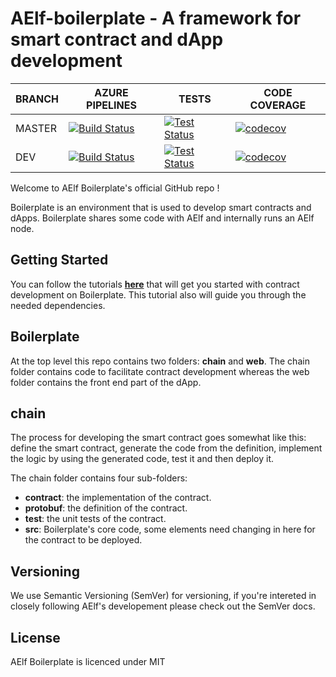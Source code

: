 # AElf-boilerplate - A framework for smart contract and dApp development

BRANCH | AZURE PIPELINES                                                                                                                                                                                                                 | TESTS                                                                                                                                                                                          | CODE COVERAGE
-------|---------------------------------------------------------------------------------------------------------------------------------------------------------------------------------------------------------------------------------|------------------------------------------------------------------------------------------------------------------------------------------------------------------------------------------------|--------------
MASTER   | [![Build Status](https://dev.azure.com/AElfProject/aelf-auction/_apis/build/status/AElfProject.aelf-auction?branchName=master)](https://dev.azure.com/AElfProject/aelf-auction/_build/latest?definitionId=17&branchName=master) | [![Test Status](https://img.shields.io/azure-devops/tests/AElfProject/aelf-auction/17/master)](https://dev.azure.com/AElfProject/aelf-auction/_build/latest?definitionId=17&branchName=master) | [![codecov](https://codecov.io/gh/AElfProject/aelf-auction/branch/dev/graph/badge.svg?token=YEY2FCSQND)](https://codecov.io/gh/AElfProject/aelf-auction)
DEV    | [![Build Status](https://dev.azure.com/AElfProject/aelf-auction/_apis/build/status/AElfProject.aelf-auction?branchName=dev)](https://dev.azure.com/AElfProject/aelf-auction/_build/latest?definitionId=17&branchName=dev)       | [![Test Status](https://img.shields.io/azure-devops/tests/AElfProject/aelf-auction/17/dev)](https://dev.azure.com/AElfProject/aelf-auction/_build/latest?definitionId=17&branchName=dev)       | [![codecov](https://codecov.io/gh/AElfProject/aelf-auction/branch/dev/graph/badge.svg?token=YEY2FCSQND)](https://codecov.io/gh/AElfProject/aelf-auction)


Welcome to AElf Boilerplate's official GitHub repo !

Boilerplate is an environment that is used to develop smart contracts and dApps. Boilerplate shares some code with AElf and internally runs an AElf node.

## Getting Started

You can follow the tutorials [**here**](https://docs.aelf.io/main/main-1) that will get you started with contract development on Boilerplate. This tutorial also will guide you through the needed dependencies.

## Boilerplate

At the top level this repo contains two folders: **chain** and **web**. The chain folder contains code to facilitate contract development whereas the web folder contains the front end part of the dApp.

## chain

The process for developing the smart contract goes somewhat like this: define the smart contract, generate the code from the definition, implement the logic by using the generated code, test it and then deploy it.

The chain folder contains four sub-folders:
- **contract**: the implementation of the contract.
- **protobuf**: the definition of the contract.
- **test**: the unit tests of the contract.
- **src**: Boilerplate's core code, some elements need changing in here for the contract to be deployed.

## Versioning
We use Semantic Versioning (SemVer) for versioning, if you're intereted in closely following AElf's developement please check out the SemVer docs.

## License
AElf Boilerplate is licenced under MIT